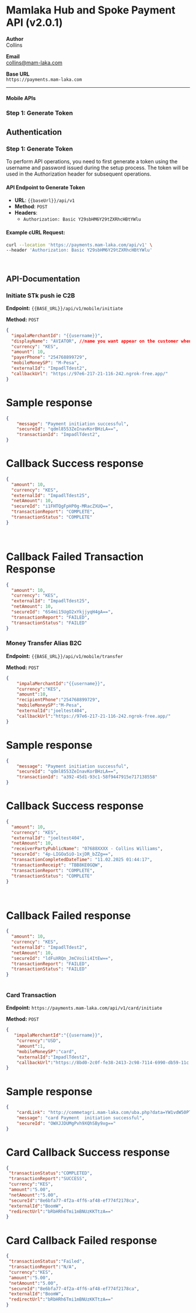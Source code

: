 # Mamlaka Hub and Spoke Payment API (v2.0.1)

**Author**  
Collins 

**Email**  
collins@mam-laka.com  

 

**Base URL**  
`https://payments.mam-laka.com`

---
#### Mobile APIs

### Step 1: Generate Token

## Authentication

### Step 1: Generate Token
To perform API operations, you need to first generate a token using the username and password issued during the setup process. The token will be used in the Authorization header for subsequent operations.

#### API Endpoint to Generate Token
- **URL**: `{{baseUrl}}/api/v1`
- **Method**: `POST`
- **Headers**: 
  - `Authorization: Basic Y29sbHM6Y29tZXRhcHBtYWlu`

#### Example cURL Request:
```bash
curl --location 'https://payments.mam-laka.com/api/v1' \
--header 'Authorization: Basic Y29sbHM6Y29tZXRhcHBtYWlu'




```
## API-Documentation

### Initiate STk push ie C2B

**Endpoint:** `{{BASE_URL}}/api/v1/mobile/initiate`

**Method:** `POST`

```json
{
  "impalaMerchantId": "{{username}}",
  "displayName": "AVIATOR", //name you want appear on the customer when making the payment 
  "currency": "KES",
  "amount": 10,
  "payerPhone": "254768899729", 
  "mobileMoneySP": "M-Pesa",
  "externalId": "ImpadlTdest2",
  "callbackUrl": "https://97e6-217-21-116-242.ngrok-free.app/" 
}


```
# Sample response 

```json
{
    "message": "Payment initiation successful",
    "secureId": "qdml8553ZeInavKorBHzLA==",
    "transactionId": "ImpadlTdest2",
}

```
# Callback Success  response 

```json
{
  "amount": 10,
  "currency": "KES",
  "externalId": "ImpadlTdest25",
  "netAmount": 10,
  "secureId": "i1FHTQgFpHP0g-MRacZXUQ==",
  "transactionReport": "COMPLETE",
  "transactionStatus": "COMPLETE"
}

          

```
# Callback Failed Transaction   Response 

```json
{
  "amount": 10,
  "currency": "KES",
  "externalId": "ImpadlTdest25",
  "netAmount": 10,
  "secureId": "6S4mi15UgO2xYkjjyqH4gA==",
  "transactionReport": "FAILED",
  "transactionStatus": "FAILED"
}


```



### Money Transfer Alias B2C

**Endpoint:** `{{BASE_URL}}/api/v1/mobile/transfer`

**Method:** `POST`

```json
{
    "impalaMerchantId":"{{username}}",
    "currency":"KES",
    "amount":10,
    "recipientPhone":"254768899729", 
    "mobileMoneySP":"M-Pesa",
    "externalId":"joeltest404",
    "callbackUrl":"https://97e6-217-21-116-242.ngrok-free.app/"
}

```
# Sample response 

```json
{
    "message": "Payment initiation successful",
    "secureId": "qdml8553ZeInavKorBHzLA==",
    "transactionId": "a392-45d1-93c1-58f9447915e717138558"
}

```
# Callback Success  response 

```json
{
  "amount": 10,
  "currency": "KES",
  "externalId": "joeltest404",
  "netAmount": 10,
  "receiverPartyPublicName": "07688XXXX - Collins Williams",
  "secureId": "4p-LIGOa5iO-1xjDR_bZZg==",
  "transactionCompletedDateTime": "11.02.2025 01:44:17",
  "transactionReceipt": "TBB8KE0GQW",
  "transactionReport": "COMPLETE",
  "transactionStatus": "COMPLETE"
}

          

```

# Callback Failed  response 

```json
{
  "amount": 10,
  "currency": "KES",
  "externalId": "ImpadlTdest2",
  "netAmount": 10,
  "secureId": "ldFuXRQn_JmCVoili4ItEw==",
  "transactionReport": "FAILED",
  "transactionStatus": "FAILED"
}
          

```
### Card Transaction

**Endpoint:** `https://payments.mam-laka.com/api/v1/card/initiate`

**Method:** `POST`

```json
{
   "impalaMerchantId":"{{username}}",
    "currency":"USD",
    "amount":1,
    "mobileMoneySP":"card",
    "externalId":"ImpadlTdest2",
    "callbackUrl":"https://8bd0-2c0f-fe38-2413-2c98-7114-6990-db59-11c.ngrok-free.app/mc/log.php"
}

```
# Sample response 

```json
{
    "cardLink": "http://commetagri.mam-laka.com/uba.php?data=YW1vdW50PTEuMDAmbWVyY2hhbnQ9YXBwJmNhbGxiYWNrPWh0dHBzOi8vOGJkMC0yYzBmLWZlMzgtMjQxMy0yYzk4LTcxMTQtNjk5MC1kYjU5LTExYy5uZ3Jvay1mcmVlLmFwcC9tYy9sb2cucGhwJnJlZGlyZWN0PU9XWEpKRFVNZ1B2aDlYUWhTQnk5eGc9PSZleHRlcm5hbGlkPUltcGFkbFRkZXN0Mg==",
    "message": "card Payment  initiation successful",
    "secureId": "OWXJJDUMgPvh9XQhSBy9xg=="
}

```
# Card Callback Success  response 

```json
{
 "transactionStatus":"COMPLETED",
 "transactionReport":"SUCCESS",
 "currency":"KES",
 "amount":"5.00",
 "netAmount":"5.00",
 "secureId":"8e6bfa77-4f2a-4ff6-af48-ef774f2178ca",
 "externalId":"BoomW",
 "redirectUrl":"bRbHRh6Tmi1mBNUzKKTtzA=="
}

```
# Card Callback Failed  response 

```json
{
 "transactionStatus":"Failed",
 "transactionReport":"N/A",
 "currency":"KES",
 "amount":"5.00",
 "netAmount":"5.00",
 "secureId":"8e6bfa77-4f2a-4ff6-af48-ef774f2178ca",
 "externalId":"BoomW",
 "redirectUrl":"bRbHRh6Tmi1mBNUzKKTtzA=="
}





